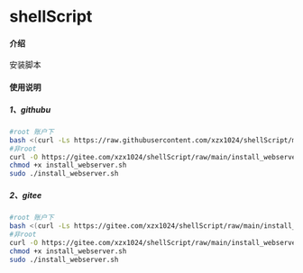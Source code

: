 # shellScript

#### 介绍
安装脚本

#### 使用说明

##### 1、githubu

```bash
#root 账户下
bash <(curl -Ls https://raw.githubusercontent.com/xzx1024/shellScript/main/install_webserver.sh)
#非root
curl -O https://gitee.com/xzx1024/shellScript/raw/main/install_webserver.sh
chmod +x install_webserver.sh
sudo ./install_webserver.sh
```

##### 2、gitee

```bash
#root 账户下
bash <(curl -Ls https://gitee.com/xzx1024/shellScript/raw/main/install_webserver.sh)
#非root
curl -O https://gitee.com/xzx1024/shellScript/raw/main/install_webserver.sh
chmod +x install_webserver.sh
sudo ./install_webserver.sh
```
